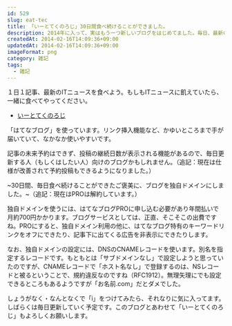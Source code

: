 ```yaml
---
id: 529
slug: eat-tec
title: 「いーとてくのろじ」30日間食べ続けることができました。
description: 2014年に入って、実はもう一つ新しいブログをはじめてました。毎日、最新のITニュースを紹介するブログ「いーとてくのろじ」です。
createdAt: 2014-02-16T14:09:36+09:00
updatedAt: 2014-02-16T14:09:36+09:00
imageFormat: png
category: 雑記
tags:
  - 雑記
---
```


１日１記事、最新のITニュースを食べよう。もしもITニュースに飢えていたら、一緒に食べてやってください。

* <a href="https://it-news.hatenablog.jp/" target="_blank" class="broken_link">いーとてくのろじ</a>


「はてなブログ」を使っています。リンク挿入機能など、かゆいところまで手が届いていて、なかなか使いやすいです。

記事の未来予約はできず、投稿の継続日数が表示される機能があるので、毎日更新する人（もしくはしたい人）向けのブログかもしれません。（追記：現在は仕様が改善されて予約投稿もできるようになりました。）

~30日間、毎日食べ続けることができたご褒美に、ブログを独自ドメインにしました。~（追記：現在はPROは解約しています。）

独自ドメインを使うには、はてなブログPROに申し込む必要があり年間払いで月約700円かかります。ブログサービスとしては、正直、そこそこの出費ですね。PROにすると、独自ドメイン利用の他に、はてなブログ特有のキーワードリンクをオフにできたり、記事下に出てくる広告を非表示にできたりします。

なお、独自ドメインの設定には、DNSのCNAMEレコードを使います。別名を指定するレコードです。もともとは「サブドメインなし」で設定しようと思っていたのですが、CNAMEレコードで「ホスト名なし」で登録するのは、NSレコードと被るということで、規約違反なのですね（RFC1912）。無理矢理にでも設定できるところもあるようですが「お名前.com」だとダメでした。

しょうがなく・なんとなくで「i」をつけてみたら、それなりに気に入ってます。しばらくは毎日更新していく予定です。このブログとあわせて「いーとてくのろじ」もよろしくお願いします。
